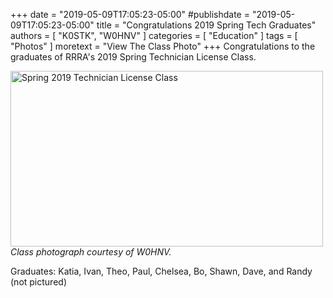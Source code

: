 +++
date = "2019-05-09T17:05:23-05:00"
#publishdate = "2019-05-09T17:05:23-05:00"
title = "Congratulations 2019 Spring Tech Graduates"
authors = [ "K0STK", "W0HNV" ]
categories = [ "Education" ]
tags = [ "Photos" ]
moretext = "View The Class Photo"
+++
Congratulations to the graduates of RRRA's 2019 Spring Technician License
Class.

<!--more-->

<a data-flickr-embed="true" href="https://www.flickr.com/photos/rrra-fargo/32868287867/in/dateposted/" title="Spring 2019 Technician License Class"><img src="https://live.staticflickr.com/65535/32868287867_902b3d4b49.jpg" width="500" height="281" alt="Spring 2019 Technician License Class"></a><script async src="//embedr.flickr.com/assets/client-code.js" charset="utf-8"></script>
*Class photograph courtesy of W0HNV.*

Graduates: Katia, Ivan, Theo, Paul, Chelsea, Bo, Shawn, Dave, and Randy (not
pictured)

